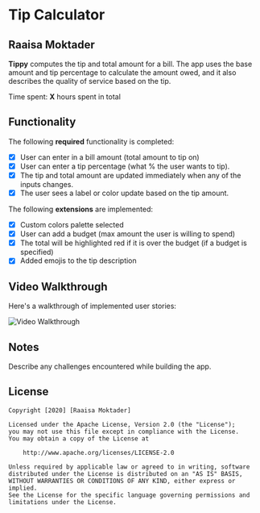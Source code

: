 # Tip Calculator 

## Raaisa Moktader

**Tippy** computes the tip and total amount for a bill. The app uses the base amount and tip percentage to calculate the amount owed, and it also describes the quality of service based on the tip.

Time spent: **X** hours spent in total

## Functionality 

The following **required** functionality is completed:

* [X] User can enter in a bill amount (total amount to tip on)
* [X] User can enter a tip percentage (what % the user wants to tip).
* [X] The tip and total amount are updated immediately when any of the inputs changes.
* [X] The user sees a label or color update based on the tip amount. 

The following **extensions** are implemented:

* [X] Custom colors palette selected
* [X] User can add a budget (max amount the user is willing to spend)
* [X] The total will be highlighted red if it is over the budget (if a budget is specified)
* [X] Added emojis to the tip description

## Video Walkthrough

Here's a walkthrough of implemented user stories:

<img src='https://i.imgur.com/4qN4AFB.gifv' title='Video Walkthrough' width='' alt='Video Walkthrough' />

## Notes

Describe any challenges encountered while building the app.

## License

    Copyright [2020] [Raaisa Moktader]

    Licensed under the Apache License, Version 2.0 (the "License");
    you may not use this file except in compliance with the License.
    You may obtain a copy of the License at

        http://www.apache.org/licenses/LICENSE-2.0

    Unless required by applicable law or agreed to in writing, software
    distributed under the License is distributed on an "AS IS" BASIS,
    WITHOUT WARRANTIES OR CONDITIONS OF ANY KIND, either express or implied.
    See the License for the specific language governing permissions and
    limitations under the License.
